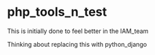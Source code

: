 # php_tools_n_test
This is initially done to feel better in the IAM_team

Thinking about replacing this with python_django
